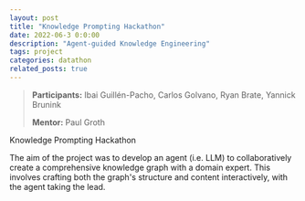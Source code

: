 ```yaml
---
layout: post
title: "Knowledge Prompting Hackathon"
date: 2022-06-3 0:0:00
description: "Agent-guided Knowledge Engineering"
tags: project
categories: datathon
related_posts: true
---
```


> **Participants:** Ibai Guillén-Pacho, Carlos Golvano, Ryan Brate, Yannick Brunink
>
> **Mentor:** Paul Groth




Knowledge Prompting Hackathon

The aim of the project was to develop an agent (i.e. LLM) to collaboratively create a comprehensive knowledge graph with a domain expert. This involves crafting both the graph's structure and content interactively, with the agent taking the lead.
